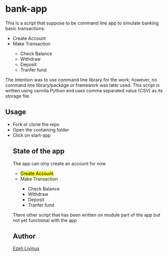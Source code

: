 # bank-app
This is a script that suppose to be command line app to simulate banking basic transactions:
<br>
<ul>
    <li>Create Account</li>
    <li>Make Transaction</li>
    <ul>
    <li>Check Balance</li>
    <li>Withdraw</li>
    <li>Deposit</li>
    <li>Tranfer fund</li>
    </ul>

</ul>

The intention was to use command line library for the work; however, no command line library/package or framework was later used. This script is written using vannila Python and uses comma separated value (CSV) as its storage file.

## Usage

<ul>
    <li>Fork or clone the repo</li>
    <li>Open the containing folder</li>
    <li>Click on start-app</li>
</u>

## State of the app
The app can olny create an account for now<br>
<ul>
    <li><mark>Create Account</mark></li>
    <li>Make Transaction</li>
    <ul>
    <li>Check Balance</li>
    <li>Withdraw</li>
    <li>Deposit</li>
    <li>Tranfer fund</li>
    </ul>
</ul>

There other script that has been written on module part of the app but not yet functional with the app

## Author
<a href="https://github.com/ezehlivinus">Ezeh Livinus</a>